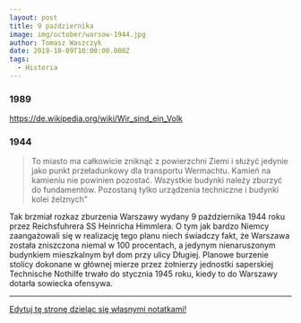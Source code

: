 ```yaml
---
layout: post
title: 9 października
image: img/october/warsow-1944.jpg
author: Tomasz Waszczyk
date: 2019-10-09T10:00:00.000Z
tags:
  - Historia
---
```


### 1989

https://de.wikipedia.org/wiki/Wir_sind_ein_Volk

### 1944

>To miasto ma całkowicie zniknąć z powierzchni Ziemi i służyć jedynie jako punkt przeładunkowy dla transportu Wermachtu. Kamień na kamieniu nie powinien pozostać. Wszystkie budynki należy zburzyć do fundamentów. Pozostaną tylko urządzenia techniczne i budynki kolei żelznych"

Tak brzmiał rozkaz zburzenia Warszawy wydany 9 października 1944 roku przez Reichsfuhrera SS Heinricha Himmlera.
O tym jak bardzo Niemcy zaangażowali się w realizację tego planu niech świadczy fakt, że Warszawa została zniszczona niemal w 100 procentach, a jedynym nienaruszonym budynkiem mieszkalnym był dom przy ulicy Długiej.
Planowe burzenie stolicy dokonane w głównej mierze przez żołnierzy jednostki saperskiej Technische Nothilfe trwało do stycznia 1945 roku, kiedy to do Warszawy dotarła sowiecka ofensywa.

---

<a href="https://github.com/TomaszWaszczyk/historia.waszczyk.com/edit/master/src/content/october-9.md" target="_blank">Edytuj tę stronę dzieląc się własnymi notatkami!</a>
